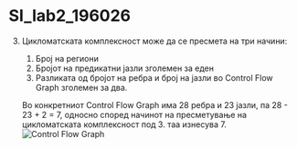 # SI_lab2_196026
3. Цикломатската комплексност може да се пресмета на три начини:
   1. Број на региони
   2. Бројот на предикатни јазли зголемен за еден
   3. Разликата од бројот на ребра и број на јазли во Control Flow Graph зголемен за два.

   Во конкретниот Control Flow Graph има 28 ребра и 23 јазли, па 28 - 23 + 2 = 7,
односно според начинот на пресметување на цикломатската комплексност под 3. таа изнесува 7.
![Control Flow Graph](https://user-images.githubusercontent.com/82405224/120242903-5b59da00-c266-11eb-9dbf-f6c291a53663.jpg)
